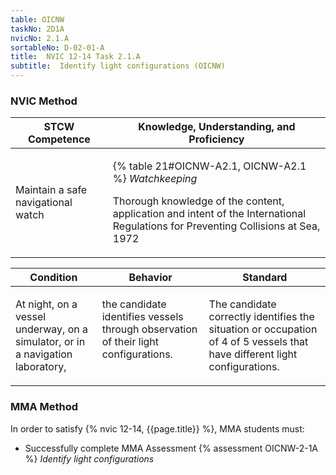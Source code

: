 ```yaml
---
table: OICNW
taskNo: 2D1A
nvicNo: 2.1.A 
sortableNo: D-02-01-A
title:  NVIC 12-14 Task 2.1.A 
subtitle:  Identify light configurations (OICNW)
---
```






### NVIC Method

<a style="display:none;" onclick="togglevisibility('nvic_methods')" >Show NVIC method.</a>

<div id='nvic_methods' class='show'>

<table>
<thead>
<tr>
<th class='forty'> STCW Competence </th>
<th class='sixty'> Knowledge, Understanding, and Proficiency </th>
</tr>
</thead>

<tbody>
<tr><td markdown='1'>

Maintain a safe navigational watch

</td><td markdown='1'>

{% table 21#OICNW-A2.1, OICNW-A2.1 %} *Watchkeeping*

Thorough knowledge of the content, application and intent of the International Regulations for Preventing Collisions at Sea, 1972

</td></tr>


</tbody>
</table>


<table>
<thead>
<tr><th class='twenty'>  Condition </th><th class='twenty'> Behavior </th><th  class='sixty'>Standard </th></tr>
</thead>
<tbody >



<tr><td markdown='1'>

At night, on a vessel underway, on a simulator, or in a navigation laboratory,

</td><td markdown='1'>

the candidate identifies vessels through observation of their light configurations.

<br>

<div class="tooltip" markdown='1'>



</div>


</td><td markdown='1'>

The candidate correctly identifies the situation or occupation of 4 of 5 vessels that have different light configurations.

</td></tr>
</tbody>
</table>
</div>


### MMA Method

In order to satisfy  {% nvic 12-14, {{page.title}}  %}, MMA students must:

* Successfully complete MMA Assessment {% assessment OICNW-2-1A %} *Identify light configurations*